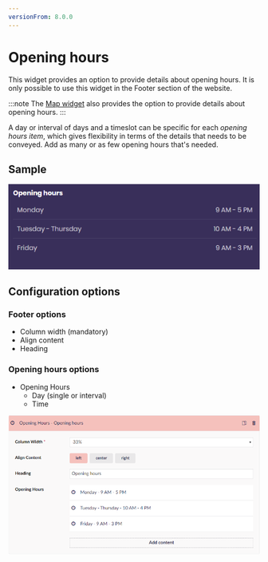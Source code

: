 ```yaml
---
versionFrom: 8.0.0
---
```


# Opening hours

This widget provides an option to provide details about opening hours. It is only possible to use this widget in the Footer section of the website.

:::note
The [Map widget](../Map) also provides the option to provide details about opening hours.
:::

A day or interval of days and a timeslot can be specific for each *opening hours item*, which gives flexibility in terms of the details that needs to be conveyed. Add as many or as few opening hours that's needed.

## Sample

![Example of how the Opening Hours widget can look](images/openinghours-sample.png)

## Configuration options

### Footer options

* Column width (mandatory)
* Align content
* Heading

### Opening hours options

* Opening Hours
  * Day (single or interval)
  * Time

![Opening hours configuration options](images/openinghours-config.png)
